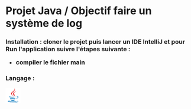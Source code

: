 <h1 align="left">Projet Java / Objectif faire un système de log</h1>

<h3 align="left">Installation : cloner le projet puis lancer un IDE IntelliJ et pour Run l'application suivre l'étapes suivante :  

  - compiler le fichier main
</h3>

<h3 align="left">Langage :</h3>
<p align="left">
  <a href="https://www.java.com" target="_blank" rel="noreferrer"> <img src="https://raw.githubusercontent.com/devicons/devicon/master/icons/java/java-original.svg" alt="java" width="40" height="40"/> </a>
</p>
